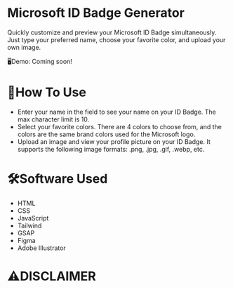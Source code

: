 # Microsoft ID Badge Generator
Quickly customize and preview your Microsoft ID Badge simultaneously. Just type your preferred name, choose your favorite color, and upload your own image.

🖥️Demo: Coming soon!

# 📄How To Use
* Enter your name in the field to see your name on your ID Badge. The max character limit is 10.
* Select your favorite colors. There are 4 colors to choose from, and the colors are the same brand colors used for the Microsoft logo.
* Upload an image and view your profile picture on your ID Badge. It supports the following image formats: .png, .jpg, .gif, .webp, etc.

# 🛠️Software Used
* HTML
* CSS
* JavaScript
* Tailwind
* GSAP
* Figma
* Adobe Illustrator

# ⚠️DISCLAIMER
